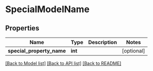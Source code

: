# SpecialModelName

## Properties
Name | Type | Description | Notes
------------ | ------------- | ------------- | -------------
**special_property_name** | **int** |  | [optional] 

[[Back to Model list]](../../README.md#documentation-for-models) [[Back to API list]](../../README.md#documentation-for-api-endpoints) [[Back to README]](../../README.md)

